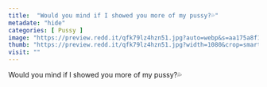 ```yaml
---
title:  "Would you mind if I showed you more of my pussy?💦"
metadate: "hide"
categories: [ Pussy ]
image: "https://preview.redd.it/qfk79lz4hzn51.jpg?auto=webp&s=aa175a8f1b2f99fe520873632ec42022a23651a2"
thumb: "https://preview.redd.it/qfk79lz4hzn51.jpg?width=1080&crop=smart&auto=webp&s=3c0e6fe20d168bb0d90a5bfdb96286ff82f2ff43"
visit: ""
---
```

Would you mind if I showed you more of my pussy?💦
